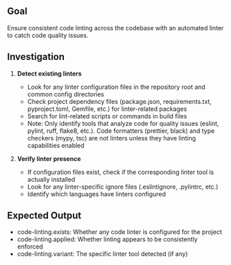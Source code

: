 ## Goal
Ensure consistent code linting across the codebase with an automated linter to catch code quality issues.

## Investigation
1. **Detect existing linters**
   - Look for any linter configuration files in the repository root and common config directories
   - Check project dependency files (package.json, requirements.txt, pyproject.toml, Gemfile, etc.) for linter-related packages
   - Search for lint-related scripts or commands in build files
   - Note: Only identify tools that analyze code for quality issues (eslint, pylint, ruff, flake8, etc.). Code formatters (prettier, black) and type checkers (mypy, tsc) are not linters unless they have linting capabilities enabled

2. **Verify linter presence**
   - If configuration files exist, check if the corresponding linter tool is actually installed
   - Look for any linter-specific ignore files (.eslintignore, .pylintrc, etc.)
   - Identify which languages have linters configured

## Expected Output
- code-linting.exists: Whether any code linter is configured for the project
- code-linting.applied: Whether linting appears to be consistently enforced
- code-linting.variant: The specific linter tool detected (if any)